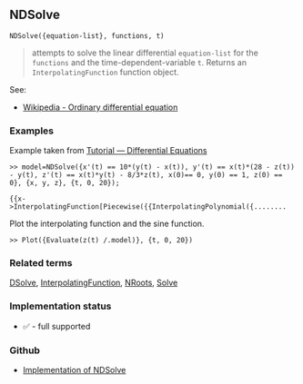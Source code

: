 ## NDSolve

```
NDSolve({equation-list}, functions, t)
```
> attempts to solve the linear differential `equation-list` for the `functions` and the time-dependent-variable `t`. Returns an `InterpolatingFunction` function object.

See:  
* [Wikipedia - Ordinary differential equation](https://en.wikipedia.org/wiki/Ordinary_differential_equation)

### Examples

Example taken from [Tutorial — Differential Equations](https://socialinnovationsimulation.com/2013/07/19/tutorial-differential-equations-2/)

```
>> model=NDSolve({x'(t) == 10*(y(t) - x(t)), y'(t) == x(t)*(28 - z(t)) - y(t), z'(t) == x(t)*y(t) - 8/3*z(t), x(0)== 0, y(0) == 1, z(0) == 0}, {x, y, z}, {t, 0, 20});

{{x->InterpolatingFunction[Piecewise({{InterpolatingPolynomial({........
```

Plot the interpolating function and the sine function.

```
>> Plot({Evaluate(z(t) /.model)}, {t, 0, 20})
```

### Related terms
[DSolve](DSolve.md), [InterpolatingFunction](InterpolatingFunction.md), [NRoots](NRoots.md), [Solve](Solve.md)






### Implementation status

* &#x2705; - full supported

### Github

* [Implementation of NDSolve](https://github.com/axkr/symja_android_library/blob/master/symja_android_library/matheclipse-core/src/main/java/org/matheclipse/core/reflection/system/NDSolve.java#L27) 
